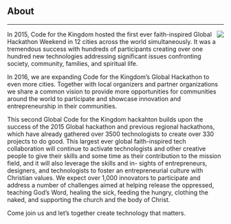 ﻿## About
---
<img src="{{assets}}/images/earth.jpg" style="float:right"/>

In 2015, Code for the Kingdom hosted the first ever faith-inspired Global Hackathon Weekend in 12 cities across the world simultaneously.  It was a tremendous success with hundreds of participants creating over one hundred new technologies addressing significant issues confronting society, community, families, and spiritual life. 

In 2016, we are expanding Code for the Kingdom’s Global Hackathon to even more cities. Together with local organizers and partner organizations we share a common vision to provide more opportunities for communities around the world to participate and showcase innovation and entrepreneurship in their communities. 

This second Global Code for the Kingdom hackahton builds upon the success of the 2015 Global hackathon and previous regional hackathons, which have already gathered over 3500 technologists to create over 330 projects to do good. This largest ever global faith-inspired tech collaboration will continue to activate technologists and other creative people to give their skills and some time as their contribution to the mission field, and it will also leverage the skills and in- sights of entrepreneurs, designers, and technologists to foster an entrepreneurial culture with Christian values.
We expect over 1,000 innovators to participate and address a number of challenges aimed at helping release the oppressed, teaching God’s Word, healing the sick, feeding the hungry, clothing the naked, and supporting the church and the body of Christ. 

Come join us and let’s together create technology that matters.

